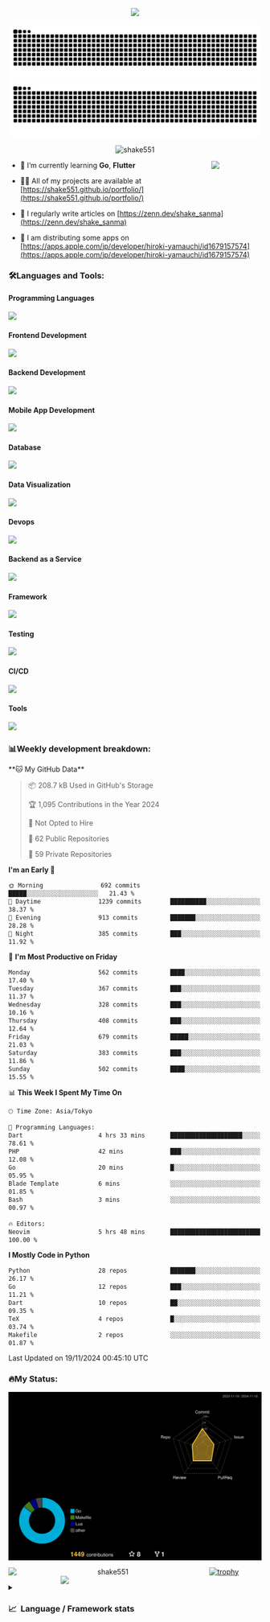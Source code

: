 <p align="center"><img src="https://capsule-render.vercel.app/api?type=waving&color=gradient&height=300&section=header&text=Hi%20I'm%20shake&fontSize=90&animation=fadeIn&fontAlignY=38&desc=Welcome%20To%20Shake's%20GitHub%20Profile%20&descAlignY=51&descAlign=62"></p>

<p align="center">
  <img src="https://raw.githubusercontent.com/shake551/shake551/output/github-contribution-grid-snake-dark.svg#gh-dark-mode-only" />
  <img src="https://raw.githubusercontent.com/shake551/shake551/output/github-contribution-grid-snake.svg#gh-light-mode-only" />
</p>


<p align="center">
  <img src="https://komarev.com/ghpvc/?username=shake551&label=Profile%20views&color=0e75b6&style=flat" alt="shake551" />
</p>

<img src="https://media.giphy.com/media/hvRJCLFzcasrR4ia7z/giphy.gif" width="100" align="right">

- 🌱 I’m currently learning **Go**, **Flutter**

- 👨‍💻 All of my projects are available at [https://shake551.github.io/portfolio/](https://shake551.github.io/portfolio/)

- 📝 I regularly write articles on [https://zenn.dev/shake_sanma](https://zenn.dev/shake_sanma)

- 🍏 I am distributing some apps on [https://apps.apple.com/jp/developer/hiroki-yamauchi/id1679157574](https://apps.apple.com/jp/developer/hiroki-yamauchi/id1679157574)


<h3 align="left">🛠️Languages and Tools:</h3>
<h4 align="left">Programming Languages</h4>
<img src="https://skillicons.dev/icons?i=go,java,lua,js,ts,c,cs,cpp,php,ruby,rust,py">

<h4 align="left">Frontend Development</h4>
<img src="https://skillicons.dev/icons?i=nextjs,react,vue,html,css,bootstrap,pug,tailwind">

<h4 align="left">Backend Development</h4>
<img src="https://skillicons.dev/icons?i=graphql,express,prisma,kafka,kotlin,nodejs,spring,nginx">

<h4 align="left">Mobile App Development</h4>
<img src="https://skillicons.dev/icons?i=dart,flutter">

<h4 align="left">Database</h4>
<img src="https://skillicons.dev/icons?i=mysql,postgres,redis,sqlite,dynamodb">

<h4 align="left">Data Visualization</h4>
<img src="https://skillicons.dev/icons?i=grafana">

<h4 align="left">Devops</h4>
<img src="https://skillicons.dev/icons?i=docker,kubernetes,gcp,aws,bash,azure,jenkins,vercel">

<h4 align="left">Backend as a Service</h4>
<img src="https://skillicons.dev/icons?i=firebase,heroku">

<h4 align="left">Framework</h4>
<img src="https://skillicons.dev/icons?i=django,laravel,fastapi,rails,remix,flask">

<h4 align="left">Testing</h4>
<img src="https://skillicons.dev/icons?i=jest,selenium,">

<h4 align="left">CI/CD</h4>
<img src="https://skillicons.dev/icons?i=githubactions,jenkins,">

<h4 align="left">Tools</h4>
<img src="https://skillicons.dev/icons?i=github,git,postman,linux,prometheus,md,matlab,blender,xd,ai,">

<br>

<h3 align="left">📊Weekly development breakdown:</h3>
<!--START_SECTION:waka-->
**🐱 My GitHub Data** 

> 📦 208.7 kB Used in GitHub's Storage 
 > 
> 🏆 1,095 Contributions in the Year 2024
 > 
> 🚫 Not Opted to Hire
 > 
> 📜 62 Public Repositories 
 > 
> 🔑 59 Private Repositories 
 > 
**I'm an Early 🐤** 

```text
🌞 Morning                692 commits         █████░░░░░░░░░░░░░░░░░░░░   21.43 % 
🌆 Daytime                1239 commits        ██████████░░░░░░░░░░░░░░░   38.37 % 
🌃 Evening                913 commits         ███████░░░░░░░░░░░░░░░░░░   28.28 % 
🌙 Night                  385 commits         ███░░░░░░░░░░░░░░░░░░░░░░   11.92 % 
```
📅 **I'm Most Productive on Friday** 

```text
Monday                   562 commits         ████░░░░░░░░░░░░░░░░░░░░░   17.40 % 
Tuesday                  367 commits         ███░░░░░░░░░░░░░░░░░░░░░░   11.37 % 
Wednesday                328 commits         ███░░░░░░░░░░░░░░░░░░░░░░   10.16 % 
Thursday                 408 commits         ███░░░░░░░░░░░░░░░░░░░░░░   12.64 % 
Friday                   679 commits         █████░░░░░░░░░░░░░░░░░░░░   21.03 % 
Saturday                 383 commits         ███░░░░░░░░░░░░░░░░░░░░░░   11.86 % 
Sunday                   502 commits         ████░░░░░░░░░░░░░░░░░░░░░   15.55 % 
```


📊 **This Week I Spent My Time On** 

```text
🕑︎ Time Zone: Asia/Tokyo

💬 Programming Languages: 
Dart                     4 hrs 33 mins       ████████████████████░░░░░   78.61 % 
PHP                      42 mins             ███░░░░░░░░░░░░░░░░░░░░░░   12.08 % 
Go                       20 mins             █░░░░░░░░░░░░░░░░░░░░░░░░   05.95 % 
Blade Template           6 mins              ░░░░░░░░░░░░░░░░░░░░░░░░░   01.85 % 
Bash                     3 mins              ░░░░░░░░░░░░░░░░░░░░░░░░░   00.97 % 

🔥 Editors: 
Neovim                   5 hrs 48 mins       █████████████████████████   100.00 % 
```

**I Mostly Code in Python** 

```text
Python                   28 repos            ███████░░░░░░░░░░░░░░░░░░   26.17 % 
Go                       12 repos            ███░░░░░░░░░░░░░░░░░░░░░░   11.21 % 
Dart                     10 repos            ██░░░░░░░░░░░░░░░░░░░░░░░   09.35 % 
TeX                      4 repos             █░░░░░░░░░░░░░░░░░░░░░░░░   03.74 % 
Makefile                 2 repos             ░░░░░░░░░░░░░░░░░░░░░░░░░   01.87 % 
```




 Last Updated on 19/11/2024 00:45:10 UTC
<!--END_SECTION:waka-->


<h3 align="left">🔥My Status:</h3>

<p align="center">
  <img src="./profile-3d-contrib/profile-night-rainbow.svg" align="center" width="550">
</p>
  
<p align="center">
<img src="https://github-readme-streak-stats.herokuapp.com/?user=shake551&theme=highcontrast" alt="shake551" align="left" width="400">
<img src="https://github-readme-stats.vercel.app/api?username=shake551&count_private=true&show_icons=true&theme=highcontrast" align="right" width="400">
</p>

[![trophy](https://github-profile-trophy.vercel.app/?username=shake551&theme=darkhub&column=8)](https://github.com/ryo-ma/github-profile-trophy)

<details>
  <summary><h3>📈&nbsp;&nbsp;Language&nbsp;/&nbsp;Framework stats</h3></summary>
  <br/>
  <a href='https://profile.codersrank.io/user/shake551/'>
    <img src='http://cr-skills-chart-widget.azurewebsites.net/api/api?username=shake551' width="800">
  </a>

</details>
